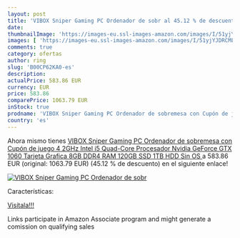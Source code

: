 ```yaml
---
layout: post
title: 'VIBOX Sniper Gaming PC Ordenador de sobr al 45.12 % de descuento'
date: 
thumbnailImage: 'https://images-eu.ssl-images-amazon.com/images/I/51yjYJDRCML._SL200_.jpg'
images: [ 'https://images-eu.ssl-images-amazon.com/images/I/51yjYJDRCML._SL200_.jpg' ]
comments: true
category: ofertas
author: ring
slug: 'B00CP62KA0-es'
description:
actualPrice: 583.86 EUR
currency: EUR
price: 583.86
comparePrice: 1063.79 EUR
inStock: true
prodname: 'VIBOX Sniper Gaming PC Ordenador de sobremesa con Cupón de juego  4 2GHz Intel i5 Quad-Core Procesador  Nvidia GeForce GTX 1060 Tarjeta Grafica  8GB DDR4 RAM  120GB SSD  1TB HDD  Sin OS '
country: 'es'
---
```


Ahora mismo tienes [VIBOX Sniper Gaming PC Ordenador de sobremesa con Cupón de juego  4 2GHz Intel i5 Quad-Core Procesador  Nvidia GeForce GTX 1060 Tarjeta Grafica  8GB DDR4 RAM  120GB SSD  1TB HDD  Sin OS ](https://www.amazon.es/dp/B00CP62KA0/?tag=tolees-21) a 583.86 EUR (original: 1063.79 EUR) (45.12 %  de descuento) en el siguiente enlace!

[![VIBOX Sniper Gaming PC Ordenador de sobr](https://images-eu.ssl-images-amazon.com/images/I/51yjYJDRCML._SL200_.jpg)](https://www.amazon.es/dp/B00CP62KA0/?tag=tolees-21)

Características:


[Visítala!!!](https://www.amazon.es/dp/B00CP62KA0/?tag=tolees-21)

Links participate in Amazon Associate program and might generate a comission on qualifying sales
